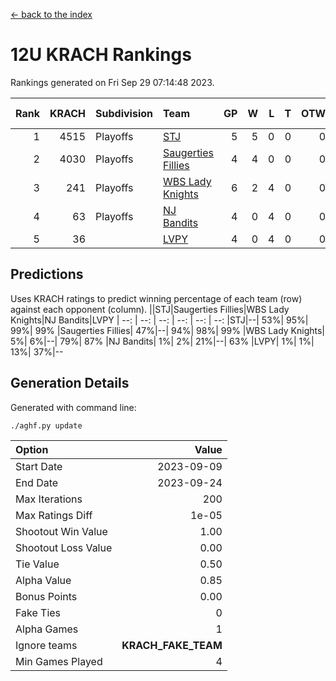 [<- back to the index](readme.md)
# 12U KRACH Rankings
Rankings generated on Fri Sep 29 07:14:48 2023.

Rank|KRACH|Subdivision|Team|GP|W|L|T|OTW|OTL|SoS|Exp Wins|Win Diff
---:|---:|:---|:---|---:|---:|---:|---:|---:|---:|---:|---:|---:
1|4515|Playoffs|[STJ](https://gamesheetstats.com/seasons/3663/teams/140800/schedule)|5|5|0|0|0|0|118|5.8|-0.0
2|4030|Playoffs|[Saugerties Fillies](https://gamesheetstats.com/seasons/3663/teams/140805/schedule)|4|4|0|0|0|0|127|4.9|0.0
3|241|Playoffs|[WBS Lady Knights](https://gamesheetstats.com/seasons/3663/teams/140808/schedule)|6|2|4|0|0|0|2456|2.8|-0.0
4|63|Playoffs|[NJ Bandits](https://gamesheetstats.com/seasons/3663/teams/140807/schedule)|4|0|4|0|0|0|2002|0.9|0.0
5|36||[LVPY](https://gamesheetstats.com/seasons/3663/teams/140804/schedule)|4|0|4|0|0|0|1908|0.9|0.0

## Predictions
Uses KRACH ratings to predict winning percentage of each team (row) against each opponent (column).
||STJ|Saugerties Fillies|WBS Lady Knights|NJ Bandits|LVPY
| --: | --: | --: | --: | --: | --: 
|STJ|--| 53%| 95%| 99%| 99%
|Saugerties Fillies| 47%|--| 94%| 98%| 99%
|WBS Lady Knights|  5%|  6%|--| 79%| 87%
|NJ Bandits|  1%|  2%| 21%|--| 63%
|LVPY|  1%|  1%| 13%| 37%|--

## Generation Details

Generated with command line:
```
./aghf.py update
```

| Option | Value |
| :----- | ----: |
| Start Date | 2023-09-09 |
| End Date | 2023-09-24 |
| Max Iterations | 200 |
| Max Ratings Diff | 1e-05 |
| Shootout Win Value | 1.00 |
| Shootout Loss Value | 0.00 |
| Tie Value | 0.50 |
| Alpha Value | 0.85 |
| Bonus Points | 0.00 |
| Fake Ties | 0 |
| Alpha Games | 1 |
| Ignore teams | __KRACH_FAKE_TEAM__ |
| Min Games Played | 4 |

